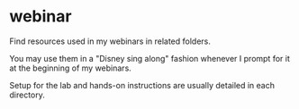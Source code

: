 # webinar

Find resources used in my webinars in related folders.

You may use them in a "Disney sing along" fashion whenever I prompt for it at the beginning of my webinars.

Setup for the lab and hands-on instructions are usually detailed in each directory.
